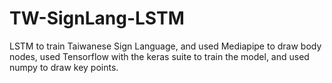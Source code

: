 # TW-SignLang-LSTM
 LSTM to train Taiwanese Sign Language, and used Mediapipe to draw body nodes, used Tensorflow with the keras suite to train the model, and used numpy to draw key points.

